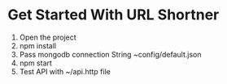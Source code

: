 # Get Started With URL Shortner
 1. Open the project
 2. npm install
 3. Pass mongodb connection String ~config/default.json
 4. npm start
 5. Test API with ~/api.http file
